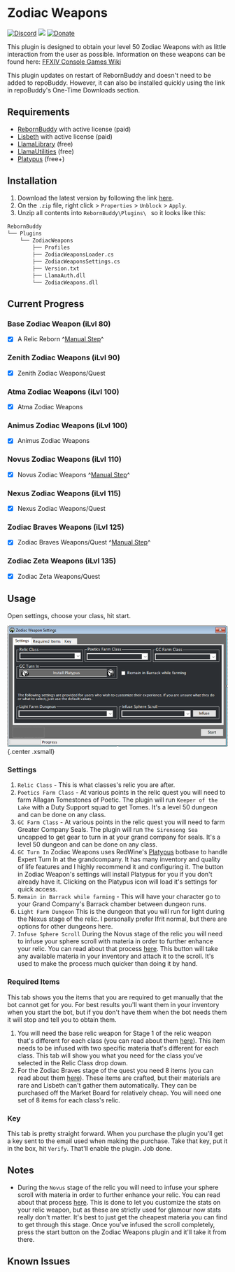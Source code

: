 # Zodiac Weapons

[![Discord][3]][4]
[![](https://img.shields.io/static/v1?label=Sponsor&message=%E2%9D%A4&logo=GitHub&color=%23fe8e86)](https://github.com/sponsors/domesticwarlord86)
[![Donate][5]][6]

This plugin is designed to obtain your level 50 Zodiac Weapons with as little interaction from the user as possible. Information on these weapons can be found here: [FFXIV Console Games Wiki](https://ffxiv.consolegameswiki.com/wiki/Zodiac_Weapons)

This plugin updates on restart of RebornBuddy and doesn't need to be added to repoBuddy. However, it can also be installed quickly using the link in repoBuddy's One-Time Downloads section. 
## Requirements

- [RebornBuddy][7] with active license (paid)
- [Lisbeth][9] with active license (paid)
- [LlamaLibrary][10] (free)
- [LlamaUtilities](https://github.com/nt153133/LlamaUtilities) (free)
- [Platypus](https://rbplatypus.com/) (free+)

## Installation

1. Download the latest version by following the link [here](https://sts.llamamagic.net/ZodiacWeapons/ZodiacWeapons.zip).
2. On the `.zip` file, right click > `Properties` > `Unblock` > `Apply`.
3. Unzip all contents into `RebornBuddy\Plugins\ ` so it looks like this:

```
RebornBuddy
└── Plugins
    └── ZodiacWeapons
        ├── Profiles
        ├── ZodiacWeaponsLoader.cs
        ├── ZodiacWeaponsSettings.cs
        ├── Version.txt
        ├── LlamaAuth.dll
        └── ZodiacWeapons.dll
```

## Current Progress

### Base Zodiac Weapon (iLvl 80)
- [x] A Relic Reborn ^[Manual Step](#required-items)^

### Zenith Zodiac Weapons (iLvl 90)
- [x] Zenith Zodiac Weapons/Quest

### Atma Zodiac Weapons (iLvl 100)
- [x] Atma Zodiac Weapons

### Animus Zodiac Weapons (iLvl 100)
- [x] Animus Zodiac Weapons

### Novus Zodiac Weapons (iLvl 110)
- [x] Novus Zodiac Weapons ^[Manual Step](#notes)^

### Nexus Zodiac Weapons (iLvl 115)
- [x] Nexus Zodiac Weapons/Quest

### Zodiac Braves Weapons (iLvl 125)
- [x] Zodiac Braves Weapons/Quest ^[Manual Step](#required-items)^

### Zodiac Zeta Weapons (iLvl 135)
- [x] Zodiac Zeta Weapons/Quest

## Usage

Open settings, choose your class, hit start. 

![img-small](../../img/zodiac.png){.center .xsmall}

### Settings

1. `Relic Class` - This is what classes's relic you are after.
3. `Poetics Farm Class` - At various points in the relic quest you will need to farm Allagan Tomestones of Poetic. The plugin will run `Keeper of the Lake` with a Duty Support squad to get Tomes. It's a level 50 dungeon and can be done on any class.
4. `GC Farm Class` - At various points in the relic quest you will need to farm Greater Company Seals. The plugin will run `The Sirensong Sea` uncapped to get gear to turn in at your grand company for seals. It's a level 50 dungeon and can be done on any class.
5. `GC Turn In` Zodiac Weapons uses RedWine's [Platypus](https://rbplatypus.com/) botbase to handle Expert Turn In at the grandcompany. It has many inventory and quality of life features and I highly recommend it and configuring it. The button in Zodiac Weapon's settings will install Platypus for you if you don't already have it. Clicking on the Platypus icon will load it's settings for quick access. 
2. `Remain in Barrack while farming` - This will have your character go to your Grand Company's Barrack chamber between dungeon runs.
6. `Light Farm Dungeon` This is the dungeon that you will run for light during the Nexus stage of the relic. I personally prefer Ifrit normal, but there are options for other dungeons here.
7. `Infuse Sphere Scroll` During the Novus stage of the relic you will need to infuse your sphere scroll with materia in order to further enhance your relic. You can read about that process [here](https://ffxiv.consolegameswiki.com/wiki/Novus_Zodiac_Weapons/Quest#Star_Light.2C_Star_Bright). This button will take any available materia in your inventory and attach it to the scroll. It's used to make the process much quicker than doing it by hand.

### Required Items
This tab shows you the items that you are required to get manually that the bot cannot get for you. For best results you'll want them in your inventory when you start the bot, but if you don't have them when the bot needs them it will stop and tell you to obtain them.

1. You will need the base relic weapon for Stage 1 of the relic weapon that's different for each class (you can read about them [here](https://ffxiv.consolegameswiki.com/wiki/Zodiac_Weapons/Quest#Part_2:_Class_Weapon)). This item needs to be infused with two specific materia that's different for each class. This tab will show you what you need for the class you've selected in the Relic Class drop down.
2. For the Zodiac Braves stage of the quest you need 8 items (you can read about them [here](https://ffxiv.consolegameswiki.com/wiki/Zodiac_Braves_Weapons/Quest#Crafted_Items)). These items are crafted, but their materials are rare and Lisbeth can't gather them automatically. They can be purchased off the Market Board for relatively cheap. You will need one set of 8 items for each class's relic.

### Key
This tab is pretty straight forward. When you purchase the plugin you'll get a key sent to the email used when making the purchase. Take that key, put it in the box, hit `Verify`. That'll enable the plugin. Job done.

## Notes

- During the `Novus` stage of the relic you will need to infuse your sphere scroll with materia in order to further enhance your relic. You can read about that process [here](https://ffxiv.consolegameswiki.com/wiki/Novus_Zodiac_Weapons/Quest#Star_Light.2C_Star_Bright). This is done to let you customize the stats on your relic weapon, but as these are strictly used for glamour now stats really don't matter. It's best to just get the cheapest materia you can find to get through this stage. Once you've infused the scroll completely, press the start button on the Zodiac Weapons plugin and it'll take it from there.

## Known Issues



[3]: https://img.shields.io/badge/Discord-7389D8?logo=discord&logoColor=ffffff&labelColor=6A7EC2
[4]: https://discord.gg/CucSWEhJSZ "Discord"
[5]: https://shields.io/badge/-Buy%20me%20a%20coffee-FF5E5B?logo=kofi&logoColor=ffffff&labelColor=FF5E5B
[6]: https://ko-fi.com/domesticwarlord86 "Donate via Ko-Fi"
[7]: https://www.rebornbuddy.com/ "RebornBuddy"
[8]: https://github.com/LlamaMagic/ExBuddy "ExBuddy"
[9]: https://www.siune.io/ "Lisbeth"
[10]: https://github.com/nt153133/__LlamaLibrary "LlamaLibrary"
[11]: https://discord.gg/rDsFbKr "Magitek Discord"
[12]: https://github.com/Zimgineering/repoBuddy "RepoBuddy"